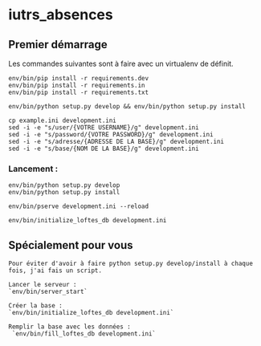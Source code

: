 # iutrs_absences

## Premier démarrage
Les commandes suivantes sont à faire avec un virtualenv de définit.

    env/bin/pip install -r requirements.dev
    env/bin/pip install -r requirements.in
    env/bin/pip install -r requirements.txt

    env/bin/python setup.py develop && env/bin/python setup.py install
    
    cp example.ini development.ini
    sed -i -e "s/user/{VOTRE USERNAME}/g" development.ini 
    sed -i -e "s/password/{VOTRE PASSWORD}/g" development.ini 
    sed -i -e "s/adresse/{ADRESSE DE LA BASE}/g" development.ini 
    sed -i -e "s/base/{NOM DE LA BASE}/g" development.ini 


### Lancement :

    env/bin/python setup.py develop
    env/bin/python setup.py install 

    env/bin/pserve development.ini --reload

    env/bin/initialize_loftes_db development.ini


## Spécialement pour vous 

    Pour éviter d'avoir à faire python setup.py develop/install à chaque fois, j'ai fais un script.

    Lancer le serveur : 
    `env/bin/server_start`

    Créer la base : 
    `env/bin/initialize_loftes_db development.ini`

    Remplir la base avec les données :
     `env/bin/fill_loftes_db development.ini`